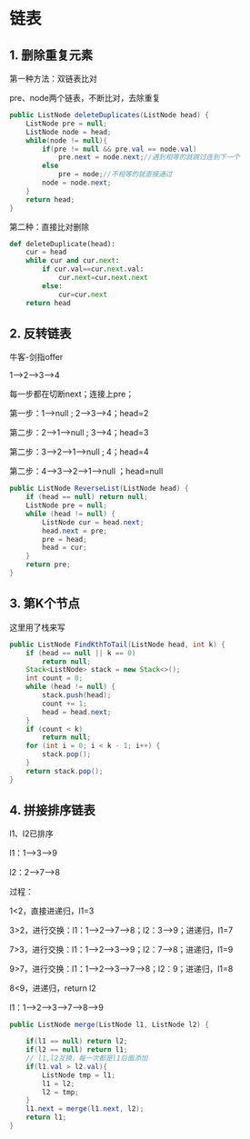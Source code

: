 # 链表

## 1. 删除重复元素

第一种方法：双链表比对

pre、node两个链表，不断比对，去除重复

```java
public ListNode deleteDuplicates(ListNode head) {
    ListNode pre = null;
    ListNode node = head;
    while(node != null){
        if(pre != null && pre.val == node.val)
            pre.next = node.next;//遇到相等的就跳过连到下一个
        else
            pre = node;//不相等的就直接通过
        node = node.next;
    }
    return head;
}
```

第二种：直接比对删除

```python
def deleteDuplicate(head):
    cur = head
    while cur and cur.next:
        if cur.val==cur.next.val:
            cur.next=cur.next.next
        else:
            cur=cur.next
    return head
```

## 2. 反转链表

牛客-剑指offer

1-->2-->3-->4

每一步都在切断next；连接上pre；

第一步：1-->null ; 2-->3-->4；head=2

第二步：2-->1-->null ; 3-->4；head=3

第二步：3-->2-->1-->null ; 4；head=4

第二步：4-->3-->2-->1-->null ；head=null

```java
public ListNode ReverseList(ListNode head) {
    if (head == null) return null;
    ListNode pre = null;
    while (head != null) {
        ListNode cur = head.next;
        head.next = pre;
        pre = head;
        head = cur;
    }
    return pre;
}
```

## 3. 第K个节点

这里用了栈来写

```java
public ListNode FindKthToTail(ListNode head, int k) {
    if (head == null || k == 0)
        return null;
    Stack<ListNode> stack = new Stack<>();
    int count = 0;
    while (head != null) {
        stack.push(head);
        count += 1;
        head = head.next;
    }
    if (count < k)
        return null;
    for (int i = 0; i < k - 1; i++) {
        stack.pop();
    }
    return stack.pop();
}
```

## 4. 拼接排序链表

l1、l2已排序

l1：1-->3-->9

l2：2-->7-->8

过程：

1<2，直接进递归，l1=3

3>2，进行交换：l1：1-->2-->7-->8；l2：3-->9；进递归，l1=7

7>3，进行交换：l1：1-->2-->3-->9；l2：7-->8；进递归，l1=9

9>7，进行交换：l1：1-->2-->3-->7-->8；l2：9；进递归，l1=8

8<9，进递归，return l2

l1：1-->2-->3-->7-->8-->9

```java
public ListNode merge(ListNode l1, ListNode l2) {

    if(l1 == null) return l2;
    if(l2 == null) return l1;
    // l1,l2互换，每一次都是l1后面添加
    if(l1.val > l2.val){
        ListNode tmp = l1;
        l1 = l2;
        l2 = tmp;
    }
    l1.next = merge(l1.next, l2);
    return l1;
}
```

